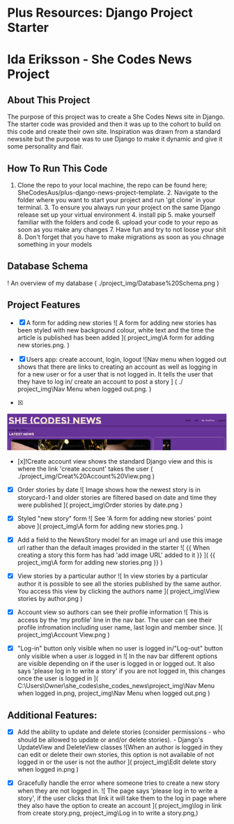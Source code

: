 # Plus Resources: Django Project Starter

# Ida Eriksson - She Codes News Project
## About This Project
The purpose of this project was to create a She Codes News site in Django. The starter code was provided and then it was up to the cohort to build on this code and create their own site. Inspiration was drawn from a standard newssite but the purpose was to use Django to make it dynamic and give it some personality and flair. 
## How To Run This Code
 1. Clone the repo to your local machine, the repo can be found here; SheCodesAus/plus-django-news-project-template. 
    2. Navigate to the folder where you want to start your project and run 'git clone' in your terminal.
    3. To ensure you always run your project on the same Django release set up your virtual environment
    4. install pip
    5. make yourself familiar with the folders and code
    6. upload your code to your repo as soon as you make any changes
    7. Have fun and try to not loose your shit 
    8. Don't forget that you have to make migrations as soon as you chnage something in your models 
## Database Schema
! An overview of my database ( ./project_img/Database%20Schema.png )
## Project Features
- [x] A form for adding new stories
![ A form for adding new stories has been styled with new background colour, white text and the time the article is published has been added ]( project_img\A form for adding new stories.png. )

- [x] Users app: create account, login, logout
![Nav menu when logged out shows that there are links to creating an account as well as logging in for a new user or for a user that is not logged in. It tells the user that they have to log in/ create an account to post a story ] ( ./ 
project_img\Nav Menu when logged out.png.  )

- [x]
![ Nav menu when logged in displays the username, the log out option, 'my profile' and the option to post an article. ]( ./project_img/Nav%20Menu%20when%20logged%20in.png )

- [x]!Create account view shows the standard Django view and this is where the link 'create account' takes the user ( ./project_img/Creat%20Account%20View.png )

- [x] Order stories by date
![ Image shows how the newest story is in storycard-1 and older stories are filtered based on date and time they were published ]( project_img\Order stories by date.png )

- [x] Styled "new story" form
![ See 'A form for adding new stories' point above ]( project_img\A form for adding new stories.png. )

- [x] Add a field to the NewsStory model for an image url and use this image url rather than the default images provided in the starter
![ {{ When creating a story this form has had 'add image URL' added to it }} ]( {{ project_img\A form for adding new stories.png }} )

- [x] View stories by a particular author
![ In view stories by a particular author it is possible to see all the stories published by the same author. You access this view by clicking the authors name ]( project_img\View stories by author.png )

- [x] Account view so authors can see their profile information
![ This is access by the 'my profile' line in the nav bar. The user can see their profile infromation including user name, last login and member since. ]( project_img\Account View.png )

- [x] "Log-in" button only visible when no user is logged in/"Log-out" button
only visible when a user *is* logged in
![ In the nav bar different options are visible depending on if the user is logged in or logged out. It also says 'please log in to write a story' if you are not logged in, this changes once the user is logged in ]( C:\Users\Owner\she_codes\she_codes_news\project_img\Nav Menu when logged in.png, project_img\Nav Menu when logged out.png )


## Additional Features:
- [x] Add the ability to update and delete stories (consider permissions - who
should be allowed to update or and/or delete stories). - Django's UpdateView and DeleteView classes
![When an author is logged in they can edit or delete their own stories, this option is not available of not logged in or the user is not the author ]( project_img\Edit delete story when logged in.png )

- [x] Gracefully handle the error where someone tries to create a new story when
they are not logged in.
![ The page says 'please log in to write a story', if the user clicks that link it will take them to the log in page where they also have the option to create an account ]( project_img\log in link from create story.png, project_img\Log in to write a story.png,)

